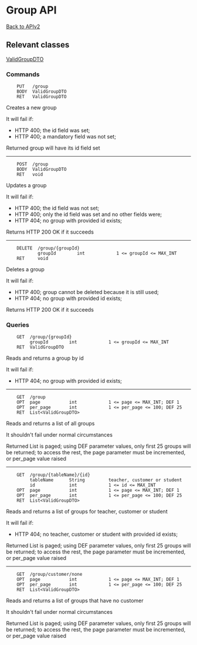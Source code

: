 # Group API

[Back to APIv2](./APIv2.md)

## Relevant classes

[ValidGroupDTO](../../src/main/java/com/superum/api/group/ValidGroupDTO.java)

### Commands

<a name="create"><a>
```
    PUT   /group
    BODY  ValidGroupDTO
    RET   ValidGroupDTO
```

Creates a new group

It will fail if:
  * HTTP 400; the id field was set;
  * HTTP 400; a mandatory field was not set;

Returned group will have its id field set

------

<a name="update"><a>
```
    POST  /group
    BODY  ValidGroupDTO
    RET   void
```

Updates a group

It will fail if:
  * HTTP 400; the id field was not set;
  * HTTP 400; only the id field was set and no other fields were;
  * HTTP 404; no group with provided id exists;

Returns HTTP 200 OK if it succeeds

------

<a name="delete"><a>
```
    DELETE  /group/{groupId}
            groupId        int            1 <= groupId <= MAX_INT
    RET     void
```

Deletes a group

It will fail if:
  * HTTP 400; group cannot be deleted because it is still used;
  * HTTP 404; no group with provided id exists;

Returns HTTP 200 OK if it succeeds

### Queries

<a name="read"><a>
```
    GET  /group/{groupId}
         groupId        int            1 <= groupId <= MAX_INT
    RET  ValidGroupDTO
```

Reads and returns a group by id

It will fail if:
  * HTTP 404; no group with provided id exists;

------

<a name="read-all"><a>
```
    GET  /group
    OPT  page           int            1 <= page <= MAX_INT; DEF 1
    OPT  per_page       int            1 <= per_page <= 100; DEF 25
    RET  List<ValidGroupDTO>
```

Reads and returns a list of all groups

It shouldn't fail under normal circumstances

Returned List is paged; using DEF parameter values, only first 25 groups will be returned; to access the rest,
the page parameter must be incremented, or per_page value raised

------

<a name="read-for-table"><a>
```
    GET  /group/{tableName}/{id}
         tableName      String         teacher, customer or student
         id             int            1 <= id <= MAX_INT
    OPT  page           int            1 <= page <= MAX_INT; DEF 1
    OPT  per_page       int            1 <= per_page <= 100; DEF 25
    RET  List<ValidGroupDTO>
```

Reads and returns a list of groups for teacher, customer or student

It will fail if:
  * HTTP 404; no teacher, customer or student with provided id exists;

Returned List is paged; using DEF parameter values, only first 25 groups will be returned; to access the rest,
the page parameter must be incremented, or per_page value raised

------

<a name="read-for-no-customer"><a>
```
    GET  /group/customer/none
    OPT  page           int            1 <= page <= MAX_INT; DEF 1
    OPT  per_page       int            1 <= per_page <= 100; DEF 25
    RET  List<ValidGroupDTO>
```

Reads and returns a list of groups that have no customer

It shouldn't fail under normal circumstances

Returned List is paged; using DEF parameter values, only first 25 groups will be returned; to access the rest,
the page parameter must be incremented, or per_page value raised
